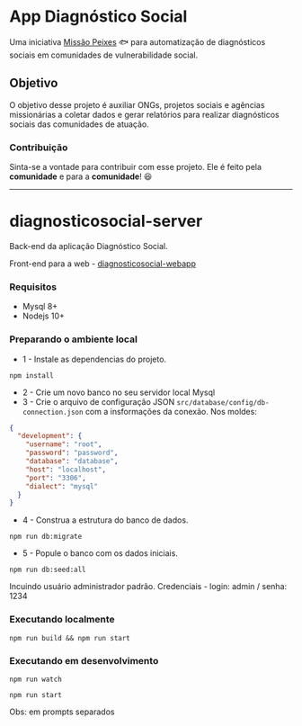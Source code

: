 # App Diagnóstico Social

Uma iniciativa [Missão Peixes](https://www.missaopeixes.com/) 🐟 para automatização de diagnósticos sociais em comunidades de vulnerabilidade social.

## Objetivo

 O objetivo desse projeto é auxiliar ONGs, projetos sociais e agências missionárias a coletar dados e gerar relatórios para realizar diagnósticos sociais das comunidades de atuação.

### Contribuição

Sinta-se a vontade para contribuir com esse projeto.
Ele é feito pela **comunidade** e para a **comunidade**! 😆

---

# diagnosticosocial-server

Back-end da aplicação Diagnóstico Social.

Front-end para a web - [diagnosticosocial-webapp](https://github.com/missaopeixes/diagnosticosocial-webapp)

### Requisitos

- Mysql 8+
- Nodejs 10+

### Preparando o ambiente local

- 1 - Instale as dependencias do projeto.
```
npm install
```

- 2 - Crie um novo banco no seu servidor local Mysql
- 3 - Crie o arquivo de configuração JSON `src/database/config/db-connection.json` com a insformações da conexão. Nos moldes:

```json
{
  "development": {
    "username": "root",
    "password": "password",
    "database": "database",
    "host": "localhost",
    "port": "3306",
    "dialect": "mysql"
  }
}
```

- 4 - Construa a estrutura do banco de dados.
```
npm run db:migrate
```

- 5 - Popule o banco com os dados iniciais.
```
npm run db:seed:all
```
Incuindo usuário administrador padrão. Credenciais - login: admin / senha: 1234

### Executando localmente

```
npm run build && npm run start
```

### Executando em desenvolvimento

```
npm run watch
```
```
npm run start
```

Obs: em prompts separados
